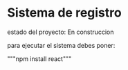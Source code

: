 <h1> Sistema de registro</h1>

estado del proyecto: En construccion

para ejecutar el sistema debes poner:

"""npm install react"""
